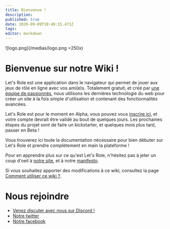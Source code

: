 ```yaml
---
title: Bienvenue !
description: 
published: true
date: 2020-09-09T10:49:15.471Z
tags: 
editor: markdown
---
```


![logo.png](/medias/logo.png =250x)

# Bienvenue sur notre Wiki !
Let's Role est une application dans le navigateur qui permet de jouer aux jeux de rôle en ligne avec vos ami(e)s. Totalement gratuit, et créé par [une équipe de passionnés](/fr/staff), nous utilisons les dernières technologie du web pour créer un site à la fois simple d'utilisation et contenant des fonctionnalités avancées.

Let's Role est pour le moment en Alpha, vous pouvez vous [inscrire ici](https://alpha.lets-role.com/register), et votre compte devrait être validé au bout de quelques jours. Les prochaines étapes du projet sont de faire un kickstarter, et quelques mois plus tard, passer en Beta !

Vous trouverez ici toute la documentation nécessaire pour bien débuter sur Let's Role et prendre complètement en main la plateforme !

Pour en apprendre plus sur ce qu'est Let's Role, n'hésitez pas à jeter un coup d'oeil à [notre site](https://lets-role.com), et à notre [manifesto](https://www.lets-role.com/manifesto).

Si vous souhaitez apporter des modifications à ce wiki, consultez la page [Comment utiliser ce wiki ?](/fr/how-to-use-this-wiki).

# Nous rejoindre
- [Venez discuter avec nous sur Discord !](https://discord.gg/m5cqTwa)
- [Notre twitter](https://twitter.com/LetsRoleRPG)
- [Notre facebook](https://www.facebook.com/LetsRoleRPG)